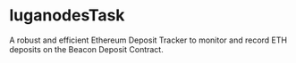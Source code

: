 # luganodesTask
A robust and efficient Ethereum Deposit Tracker to monitor and record ETH deposits on the Beacon Deposit Contract.
